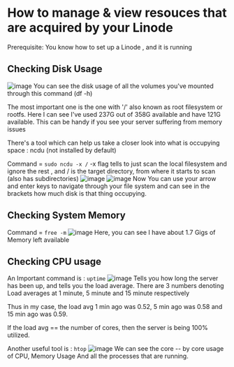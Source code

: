 # How to manage & view resouces that are acquired by your Linode

Prerequisite: You know how to set up a Linode , and it is running

##  Checking Disk Usage
![image](https://user-images.githubusercontent.com/42800934/113471384-8946bc00-9479-11eb-83e3-38b60e366952.png)
You can see the disk usage of all the volumes you've mounted through this command (df -h)

The most important one is the one with '/' also known as root filesystem or rootfs. Here I can see I've used 237G out of 358G available and have 121G available.
This can be handy if you see your server suffering from memory issues

There's a tool which can help us take a closer look into what is occupying space : ncdu (not installed by default)

Command = ``` sudo ncdu -x / ``` 
-x flag tells to just scan the local filesystem and ignore the rest , and / is the target directory, from where it starts to scan (also has subdirectories)
![image](https://user-images.githubusercontent.com/42800934/113471558-d2e3d680-947a-11eb-9be3-d6958788b5bf.png)
![image](https://user-images.githubusercontent.com/42800934/113471590-fe66c100-947a-11eb-82f5-05a46cc39357.png)
Now You can use your arrow and enter keys to navigate through your file system and can see in the brackets how much disk is that thing occupying.

## Checking System Memory
Command = ``` free -m ```
![image](https://user-images.githubusercontent.com/42800934/113471637-48e83d80-947b-11eb-88ab-f8e372efd23a.png)
Here, you can see I have about 1.7 Gigs of Memory left available

## Checking CPU usage
An Important command is : ``` uptime ```
![image](https://user-images.githubusercontent.com/42800934/113471680-a086a900-947b-11eb-9402-ee9f383cc96f.png)
Tells you how long the server has been up, and tells you the load average. There are 3 numbers denoting Load averages at 1 minute, 5 minute and 15 minute respectively

Thus in my case, the load avg 1 min ago was 0.52, 5 min ago was 0.58 and 15 min ago was 0.59.

If the load avg == the number of cores, then the server is being 100% utilized. 


Another useful tool is : ``` htop ```
![image](https://user-images.githubusercontent.com/42800934/113471765-44705480-947c-11eb-9eb3-57546bdb91f6.png)
We can see the core -- by core usage of CPU, Memory Usage And all the processes that are running. 


